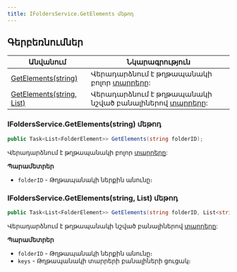 ```yaml
---
title: IFoldersService.GetElements մեթոդ  
---
```


## Գերբեռնումներ

| Անվանում | Նկարագրություն |
|--|--|
| [GetElements(string)](#ifoldersservicegetelementsstring-մեթոդ) | Վերադարձնում է թղթապանակի բոլոր [տարրերը](../../types/FolderElement.md): |
| [GetElements(string, List)](#ifoldersservicegetelementsstring-list-մեթոդ) | Վերադարձնում է թղթապանակի նշված բանալիներով [տարրերը](../../types/FolderElement.md): |

### IFoldersService.GetElements(string) մեթոդ

```c#
public Task<List<FolderElement>> GetElements(string folderID);
```

Վերադարձնում է թղթապանակի բոլոր [տարրերը](../../types/FolderElement.md):

**Պարամետրեր**

* `folderID` - Թղթապանակի ներքին անունը։

### IFoldersService.GetElements(string, List<string>) մեթոդ

```c#
public Task<List<FolderElement>> GetElements(string folderID, List<string> keys);
```

Վերադարձնում է թղթապանակի նշված բանալիներով [տարրերը](../../types/FolderElement.md):

**Պարամետրեր**

* `folderID` - Թղթապանակի ներքին անունը։
* `keys` - Թղթապանակի տարրերի բանալիների ցուցակ։

